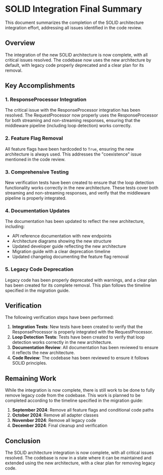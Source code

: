 <!-- DEPRECATED: This document has been superseded by dev/solid_refactoring_sot.md. It is kept for historical context. See that file for the authoritative plan and status. -->

# SOLID Integration Final Summary

This document summarizes the completion of the SOLID architecture integration effort, addressing all issues identified in the code review.

## Overview

The integration of the new SOLID architecture is now complete, with all critical issues resolved. The codebase now uses the new architecture by default, with legacy code properly deprecated and a clear plan for its removal.

## Key Accomplishments

### 1. ResponseProcessor Integration

The critical issue with the ResponseProcessor integration has been resolved. The RequestProcessor now properly uses the ResponseProcessor for both streaming and non-streaming responses, ensuring that the middleware pipeline (including loop detection) works correctly.

### 2. Feature Flag Removal

All feature flags have been hardcoded to `True`, ensuring the new architecture is always used. This addresses the "coexistence" issue mentioned in the code review.

### 3. Comprehensive Testing

New verification tests have been created to ensure that the loop detection functionality works correctly in the new architecture. These tests cover both streaming and non-streaming responses, and verify that the middleware pipeline is properly integrated.

### 4. Documentation Updates

The documentation has been updated to reflect the new architecture, including:
- API reference documentation with new endpoints
- Architecture diagrams showing the new structure
- Updated developer guide reflecting the new architecture
- Migration guide with a clear deprecation timeline
- Updated changelog documenting the feature flag removal

### 5. Legacy Code Deprecation

Legacy code has been properly deprecated with warnings, and a clear plan has been created for its complete removal. This plan follows the timeline specified in the migration guide.

## Verification

The following verification steps have been performed:

1. **Integration Tests**: New tests have been created to verify that the ResponseProcessor is properly integrated with the RequestProcessor.
2. **Loop Detection Tests**: Tests have been created to verify that loop detection works correctly in the new architecture.
3. **Documentation Review**: All documentation has been reviewed to ensure it reflects the new architecture.
4. **Code Review**: The codebase has been reviewed to ensure it follows SOLID principles.

## Remaining Work

While the integration is now complete, there is still work to be done to fully remove legacy code from the codebase. This work is planned to be completed according to the timeline specified in the migration guide:

1. **September 2024**: Remove all feature flags and conditional code paths
2. **October 2024**: Remove all adapter classes
3. **November 2024**: Remove all legacy code
4. **December 2024**: Final cleanup and verification

## Conclusion

The SOLID architecture integration is now complete, with all critical issues resolved. The codebase is now in a state where it can be maintained and extended using the new architecture, with a clear plan for removing legacy code.
